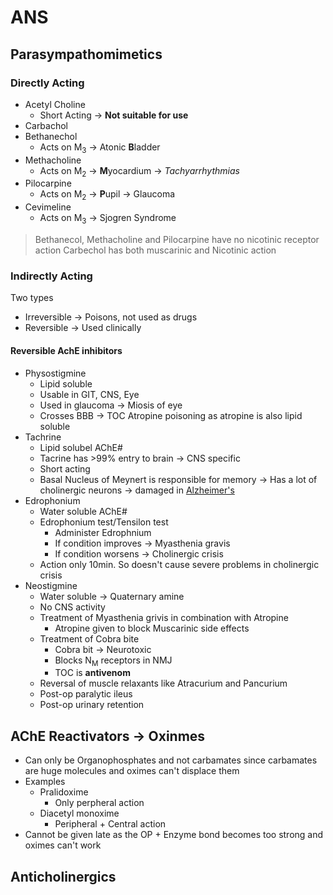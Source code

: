 # ANS
## Parasympathomimetics

### Directly Acting
- Acetyl Choline
	- Short Acting  $\rightarrow$ **Not suitable for use**
- Carbachol
- Bethanechol
	- Acts on M<sub>3</sub>  $\rightarrow$ Atonic **B**ladder
- Methacholine
	- Acts on M<sub>2</sub>  $\rightarrow$ **M**yocardium  $\rightarrow$ *Tachyarrhythmias*
- Pilocarpine
	- Acts on M<sub>2</sub>  $\rightarrow$ **P**upil  $\rightarrow$ Glaucoma
- Cevimeline
	- Acts on M<sub>3</sub>  $\rightarrow$ Sjogren Syndrome
> Bethanecol, Methacholine and Pilocarpine have no nicotinic receptor action
> Carbechol has both muscarinic and Nicotinic action

### Indirectly Acting

Two types
- Irreversible  $\rightarrow$ Poisons, not used as drugs
- Reversible  $\rightarrow$ Used clinically

#### Reversible AchE inhibitors

- Physostigmine
	- Lipid soluble
	- Usable in GIT, CNS, Eye
	- Used in glaucoma  $\rightarrow$ Miosis of eye
	- Crosses BBB  $\rightarrow$ TOC Atropine poisoning as atropine is also lipid soluble
- Tachrine
	- Lipid solubel AChE#
	- Tacrine has >99% entry to brain  $\rightarrow$ CNS specific
	- Short acting
	- Basal Nucleus of Meynert is responsible for memory  $\rightarrow$ Has a lot of cholinergic neurons  $\rightarrow$ damaged in [Alzheimer's](Pharmacology/Misc.md#Drugs%20for%20Alzheimers)
- Edrophonium
	- Water soluble AChE#
	- Edrophonium test/Tensilon test
		- Administer Edrophnium
		- If condition improves  $\rightarrow$ Myasthenia gravis
		- If condition worsens  $\rightarrow$ Cholinergic crisis
	- Action only 10min. So doesn't cause severe problems in cholinergic crisis
- Neostigmine
	- Water soluble  $\rightarrow$ Quaternary amine
	- No CNS activity
	- Treatment of Myasthenia grivis in combination with Atropine
		- Atropine given to block Muscarinic side effects
	- Treatment of Cobra bite
		- Cobra bit  $\rightarrow$ Neurotoxic
		- Blocks N<sub>M</sub> receptors in NMJ
		- TOC is **antivenom**
	- Reversal of muscle relaxants like Atracurium and Pancurium
	- Post-op paralytic ileus
	- Post-op urinary retention

## AChE Reactivators  $\rightarrow$ Oxinmes
- Can only be Organophosphates and not carbamates since carbamates are huge molecules and oximes can't displace them
- Examples
	- Pralidoxime
		- Only perpheral action
	- Diacetyl monoxime
		- Peripheral + Central action
- Cannot be given late as the OP + Enzyme bond becomes too strong and oximes can't work

## Anticholinergics
